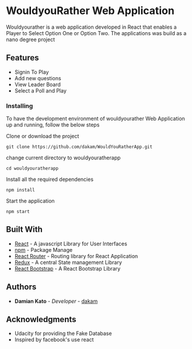 # WouldyouRather Web Application

Wouldyourather is a web application developed in React that enables a Player to Select Option One or Option Two. The applications was build as a nano degree project

## Features

- Signin To Play
- Add new questions
- View Leader Board
- Select a Poll and Play

### Installing

To have the development environment of wouldyourather Web Application up and running, follow the below steps

Clone or download the project

```
git clone https://github.com/dakam/WouldYouRatherApp.git
```

change current directory to wouldyouratherapp

```
cd wouldyouratherapp
```

Install all the required dependencies

```
npm install
```

Start the application

```
npm start
```

## Built With

- [React](http://https://reactjs.org/) - A javascript Library for User Interfaces
- [npm](https://www.npmjs.com//) - Package Manage
- [React Router](https://rometools.github.io/rome/) - Routing library for React Application
- [Redux](https://redux.js.org) - A central State management Library
- [React Bootstrap](https://react-bootstrap.github.io/) - A React Bootstrap Library

## Authors

- **Damian Kato** - _Developer_ - [dakam](https://github.com/dakam)

## Acknowledgments

- Udacity for providing the Fake Database
- Inspired by facebook's use react
